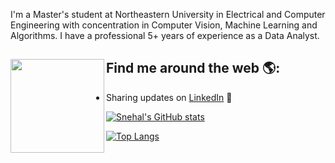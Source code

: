 I'm a Master's student at Northeastern University in Electrical and Computer Engineering with concentration in Computer Vision, Machine Learning and Algorithms. I have a professional 5+ years of experience as a Data Analyst. 

## Find me around the web 🌎: <a href="https://github.com/snehalpimple"><img align="left" width="150" height="150" src="https://github.com/M0nica/M0nica/blob/main/octomonica/m0nica-octocat-rotating.gif?raw=true"></a>
- Sharing updates on <a href="https://www.linkedin.com/in/snehal-pimple/">LinkedIn</a> 💼

[![Snehal's GitHub stats](https://github-readme-stats.vercel.app/api?username=snehalpimple)](https://github.com/snehalpimple/github-readme-stats)

[![Top Langs](https://github-readme-stats.vercel.app/api/top-langs/?username=snehalpimple&layout=compact)](https://github.com/snehalpimple/github-readme-stats)
<!---
snehalpimple/snehalpimple is a ✨ special ✨ repository because its `README.md` (this file) appears on your GitHub profile.
You can click the Preview link to take a look at your changes.
--->
